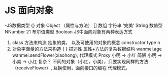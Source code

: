 # JS 面向对象
 -JS数据类型
 {} 对象 Object   （属性与方法）
 [] 数组 
 字符串 '完美' String
 数值型 NNumber 21
 布尔值类型 Boolean
 JS中面向对象有两种表达方式
  1. class 方法来构造
  抽象的类， 以及可使用的对象的概念 constructor type n
  2. 对象字面量的方法来构造 { }   描述性
  属性+方法的复杂数据结构
        wanmei.age     wanmei.sendFlower(xiaohong);
    代理模式 Proxy
    小明 -> 小红 简陋
    小明 -> 小美 -> 小红 复杂？
    不同的对象（小红，小美），只要实现同样的方法
    （receiveFlower）, 互换使用，面向接口的编程
    代理模式，